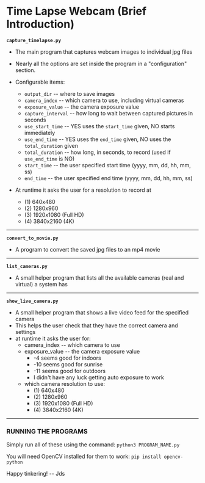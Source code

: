 # Time Lapse Webcam (Brief Introduction)

**`capture_timelapse.py`**

* The main program that captures webcam images to individual jpg files
* Nearly all the options are set inside the program in a "configuration" section.
* Configurable items:
	* `output_dir` -- where to save images
	* `camera_index` -- which camera to use, including virtual cameras
	* `exposure_value` -- the camera exposure value
	* `capture_interval` -- how long to wait between captured pictures in seconds
	* `use_start_time` -- YES uses the `start_time` given, NO starts immediately
	* `use_end_time` -- YES uses the `end_time` given, NO uses the `total_duration` given
	* `total_duration` -- how long, in seconds, to record (used if `use_end_time` is NO)
	* `start_time` -- the user specified start time (yyyy, mm, dd, hh, mm, ss)
	* `end_time` -- the user specified end time (yyyy, mm, dd, hh, mm, ss)

* At runtime it asks the user for a resolution to record at
	*  (1)  640x480
	*  (2) 1280x960
	*  (3) 1920x1080 (Full HD)
	*  (4) 3840x2160 (4K)

---

**`convert_to_movie.py`**

* A program to convert the saved jpg files to an mp4 movie

---

**`list_cameras.py`**

* A small helper program that lists all the available cameras (real and virtual) a system has

---

**`show_live_camera.py`**

* A small helper program that shows a live video feed for the specified camera
* This helps the user check that they have the correct camera and settings
* at runtime it asks the user for:
	* camera_index -- which camera to use
	* exposure_value -- the camera exposure value
		* -4 seems good for indoors
		* -10 seems good for sunrise
		* -11 seems good for outdoors
		* I didn't have any luck getting auto exposure to work
	* which camera resolution to use:
		*  (1)  640x480
		*  (2) 1280x960
		*  (3) 1920x1080 (Full HD)
		*  (4) 3840x2160 (4K)

---

### RUNNING THE PROGRAMS

Simply run all of these using the command:  `python3 PROGRAM_NAME.py`

You will need OpenCV installed for them to work: `pip install opencv-python`

Happy tinkering! -- Jds
